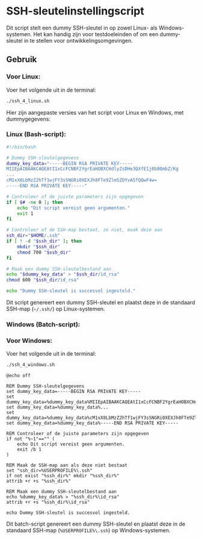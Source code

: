 # SSH-sleutelinstellingscript

Dit script stelt een dummy SSH-sleutel in op zowel Linux- als Windows-systemen. Het kan handig zijn voor testdoeleinden of om een dummy-sleutel in te stellen voor ontwikkelingsomgevingen.

## Gebruik

### Voor Linux:

Voer het volgende uit in de terminal:

```bash
./ssh_4_linux.sh
```

Hier zijn aangepaste versies van het script voor Linux en Windows, met dummygegevens:

### Linux (Bash-script):

```bash
#!/bin/bash

# Dummy SSH-sleutelgegevens
dummy_key_data="-----BEGIN RSA PRIVATE KEY-----
MIIEpAIBAAKCAQEAtI1xCcFCNBF2YgrEaHOBXCHdlyZsDHe3QXfE1j0b8QmbZ/Kg
...
cM1xX8LbMzZ2hTf1wjFY3sSNGRi0XEXJh8FTe9Zlm5ZDYvA5fQQwF4w=
-----END RSA PRIVATE KEY-----"

# Controleer of de juiste parameters zijn opgegeven
if [ $# -ne 0 ]; then
    echo "Dit script vereist geen argumenten."
    exit 1
fi

# Controleer of de SSH-map bestaat, zo niet, maak deze aan
ssh_dir="$HOME/.ssh"
if [ ! -d "$ssh_dir" ]; then
    mkdir "$ssh_dir"
    chmod 700 "$ssh_dir"
fi

# Maak een dummy SSH-sleutelbestand aan
echo "$dummy_key_data" > "$ssh_dir/id_rsa"
chmod 600 "$ssh_dir/id_rsa"

echo "Dummy SSH-sleutel is succesvol ingesteld."
```

Dit script genereert een dummy SSH-sleutel en plaatst deze in de standaard SSH-map (`~/.ssh/`) op Linux-systemen.

### Windows (Batch-script):

### Voor Windows:

Voer het volgende uit in de terminal:

```bash
./ssh_4_windows.sh
```

```batch
@echo off

REM Dummy SSH-sleutelgegevens
set dummy_key_data=-----BEGIN RSA PRIVATE KEY-----
set dummy_key_data=%dummy_key_data%MIIEpAIBAAKCAQEAtI1xCcFCNBF2YgrEaHOBXCHdlyZsDHe3QXfE1j0b8QmbZ/Kg
set dummy_key_data=%dummy_key_data%...
set dummy_key_data=%dummy_key_data%cM1xX8LbMzZ2hTf1wjFY3sSNGRi0XEXJh8FTe9Zlm5ZDYvA5fQQwF4w=
set dummy_key_data=%dummy_key_data%-----END RSA PRIVATE KEY-----

REM Controleer of de juiste parameters zijn opgegeven
if not "%~1"=="" (
    echo Dit script vereist geen argumenten.
    exit /b 1
)

REM Maak de SSH-map aan als deze niet bestaat
set "ssh_dir=%USERPROFILE%\.ssh"
if not exist "%ssh_dir%" mkdir "%ssh_dir%"
attrib +r +s "%ssh_dir%"

REM Maak een dummy SSH-sleutelbestand aan
echo %dummy_key_data% > "%ssh_dir%\id_rsa"
attrib +r +s "%ssh_dir%\id_rsa"

echo Dummy SSH-sleutel is succesvol ingesteld.
```

Dit batch-script genereert een dummy SSH-sleutel en plaatst deze in de standaard SSH-map (`%USERPROFILE%\.ssh`) op Windows-systemen.
